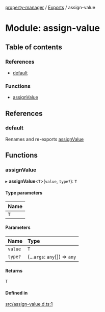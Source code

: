 [property-manager](../README.md) / [Exports](../modules.md) / assign-value

# Module: assign-value

## Table of contents

### References

- [default](assign_value.md#default)

### Functions

- [assignValue](assign_value.md#assignvalue)

## References

### default

Renames and re-exports [assignValue](assign_value.md#assignvalue)

## Functions

### assignValue

▸ **assignValue**<`T`\>(`value`, `type?`): `T`

#### Type parameters

| Name |
| :------ |
| `T` |

#### Parameters

| Name | Type |
| :------ | :------ |
| `value` | `T` |
| `type?` | (...`args`: `any`[]) => `any` |

#### Returns

`T`

#### Defined in

[src/assign-value.d.ts:1](https://github.com/snowyu/property-manager.js/blob/2259d20/src/assign-value.d.ts#L1)
